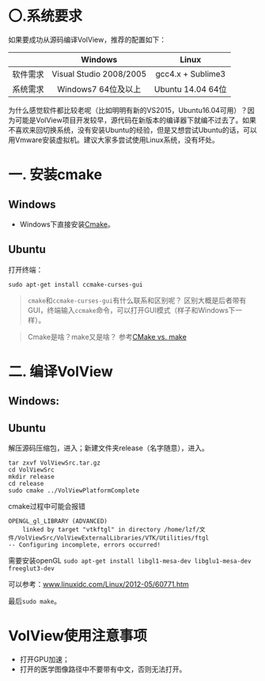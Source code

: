 # 〇.系统要求
如果要成功从源码编译VolView，推荐的配置如下：

|                   |Windows   | Linux  |
|:-----------: | :------------: | :------------: |
| 软件需求  |  Visual Studio 2008/2005   | gcc4.x + Sublime3 |
| 系统需求  |  Windows7 64位及以上 | Ubuntu 14.04 64位 |

为什么感觉软件都比较老呢（比如明明有新的VS2015，Ubuntu16.04可用）？因为可能是VolView项目开发较早，源代码在新版本的编译器下就编不过去了。如果不喜欢来回切换系统，没有安装Ubuntu的经验，但是又想尝试Ubuntu的话，可以用Vmware安装虚拟机。建议大家多尝试使用Linux系统，没有坏处。

# 一. 安装cmake

## Windows

- Windows下直接安装[Cmake](https://cmake.org/)。

## Ubuntu
打开终端：
```shell
sudo apt-get install ccmake-curses-gui
```
> `cmake`和`ccmake-curses-gui`有什么联系和区别呢？
区别大概是后者带有GUI，终端输入`ccmake`命令，可以打开GUI模式（样子和Windows下一样）。

> Cmake是啥？make又是啥？
参考[CMake vs. make](https://prateekvjoshi.com/2014/02/01/cmake-vs-make/)

# 二. 编译VolView
## Windows:

## Ubuntu
解压源码压缩包，进入；新建文件夹release（名字随意），进入。
```shell
tar zxvf VolViewSrc.tar.gz
cd VolViewSrc
mkdir release
cd release
sudo cmake ../VolViewPlatformComplete
```
cmake过程中可能会报错
```
OPENGL_gl_LIBRARY (ADVANCED)
    linked by target "vtkftgl" in directory /home/lzf/文件/VolViewSrc/VolViewExternalLibraries/VTK/Utilities/ftgl
-- Configuring incomplete, errors occurred!
```

需要安装openGL
 `sudo apt-get install libgl1-mesa-dev libglu1-mesa-dev freeglut3-dev`

可以参考：www.linuxidc.com/Linux/2012-05/60771.htm

最后`sudo make`。

# VolView使用注意事项
- 打开GPU加速；
- 打开的医学图像路径中不要带有中文，否则无法打开。
